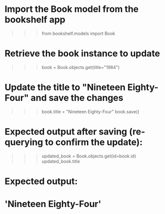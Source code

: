 # Import the Book model from the bookshelf app
>>> from bookshelf.models import Book

# Retrieve the book instance to update
>>> book = Book.objects.get(title="1984")

# Update the title to "Nineteen Eighty-Four" and save the changes
>>> book.title = "Nineteen Eighty-Four"
>>> book.save()

# Expected output after saving (re-querying to confirm the update):
>>> updated_book = Book.objects.get(id=book.id)
>>> updated_book.title
# Expected output:
# 'Nineteen Eighty-Four'
